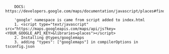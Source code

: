
        DOCS: https://developers.google.com/maps/documentation/javascript/places#find_place_from_query

        'google' namespace is came from script added to index.html
        1. <script type="text/javascript" src="https://maps.googleapis.com/maps/api/js?key=<YOUR_GOOGLE_API_KEY>&libraries=places"></script>
        2. Installing @types/googlemaps
        3. adding "types": ["googlemaps"] in compilerOptions in tsconfig.json
